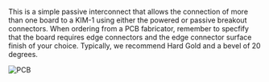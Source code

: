 This is a simple passive interconnect that allows the connection of more than one board to a KIM-1 using either the powered or passive breakout connectors.  When ordering from a PCB fabricator, remember to specfify that the board requires edge connectors and the edge connector surface finish of your choice.  Typically, we recommend Hard Gold and a bevel of 20 degrees.

![PCB](images/interconnect.png)